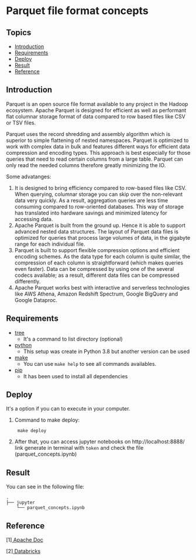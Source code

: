 # Parquet file format concepts

## Topics

<!--ts-->
   * [Introduction](#Introduction)
   * [Requirements](#Requirements)
   * [Deploy](#Deploy)
   * [Result](#Result)
   * [Reference](#Reference)
<!--te-->

## Introduction

Parquet is an open source file format available to any project in the Hadoop ecosystem. Apache Parquet is designed for efficient as well as performant flat columnar storage format of data compared to row based files like CSV or TSV files.

Parquet uses the record shredding and assembly algorithm which is superior to simple flattening of nested namespaces. Parquet is optimized to work with complex data in bulk and features different ways for efficient data compression and encoding types.  This approach is best especially for those queries that need to read certain columns from a large table. Parquet can only read the needed columns therefore greatly minimizing the IO.

Some advatanges:

1. It is designed to bring efficiency compared to row-based files like CSV. When querying, columnar storage you can skip over the non-relevant data very quickly. As a result, aggregation queries are less time consuming compared to row-oriented databases. This way of storage has translated into hardware savings and minimized latency for accessing data.
2. Apache Parquet is built from the ground up. Hence it is able to support advanced nested data structures. The layout of Parquet data files is optimized for queries that process large volumes of data, in the gigabyte range for each individual file.
3. Parquet is built to support flexible compression options and efficient encoding schemes. As the data type for each column is quite similar, the compression of each column is straightforward (which makes queries even faster). Data can be compressed by using one of the several codecs available; as a result, different data files can be compressed differently.
4. Apache Parquet works best with interactive and serverless technologies like AWS Athena, Amazon Redshift Spectrum, Google BigQuery and Google Dataproc.

## Requirements

- [tree](https://vitux.com/linux-tree-command/)
    - It's a command to list directory (optional)
- [python](https://www.python.org/downloads/release/python-380/)
    - This setup was create in Python 3.8 but another version can be used
- [make](https://www.computerhope.com/unix/umake.htm)
    - You can use `make help` to see all commands availables.
- [pip](https://pypi.org/project/pip/)
    - It has been used to install all dependencies


## Deploy

It's a option if you can to execute in your computer.

1. Command to make deploy:
    
        make deploy
    
2. After that, you can access jupyter notebooks on http://localhost:8888/ link generate in terminal with `token` and check the file (parquet_concepts.ipynb)

## Result


You can see in the following file:

```
.
├── jupyter
    └── parquet_concepts.ipynb
```

## Reference

[1][ Apache Doc ](https://arrow.apache.org/docs/python/parquet.html)

[2][ Databricks ](https://databricks.com/glossary/what-is-parquet#:~:text=Columnar%20storage%20like%20Apache%20Parquet,compared%20to%20row-oriented%20databases.)



